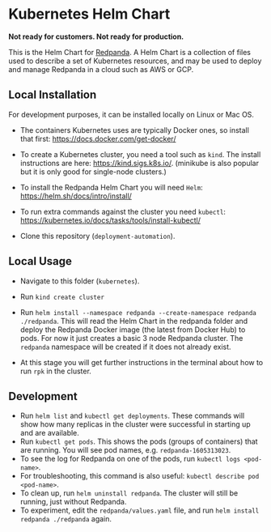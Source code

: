 # Kubernetes Helm Chart



**Not ready for customers. Not ready for production.** 



This is the Helm Chart for [Redpanda](https://vectorized.io). A Helm Chart is a collection of files used to describe a set of Kubernetes resources, and may be used to deploy and manage Redpanda in a cloud such as AWS or GCP.



## Local Installation

For development purposes, it can be installed locally on Linux or Mac OS.

* The containers Kubernetes uses are typically Docker ones, so install that first: https://docs.docker.com/get-docker/

* To create a Kubernetes cluster, you need a tool such as `kind`. The install instructions are here: https://kind.sigs.k8s.io/. (minikube is also popular but it is only good for single-node clusters.)

* To install the Redpanda Helm Chart you will need `Helm`: https://helm.sh/docs/intro/install/

* To run extra commands against the cluster you need `kubectl`: https://kubernetes.io/docs/tasks/tools/install-kubectl/

* Clone this repository (`deployment-automation`).

  

## Local Usage

- Navigate to this folder (`kubernetes`).

- Run `kind create cluster`

- Run `helm install --namespace redpanda --create-namespace redpanda ./redpanda`. This will read the Helm Chart in the redpanda folder and deploy the Redpanda Docker image (the latest from Docker Hub) to pods. For now it just creates a basic 3 node Redpanda cluster. The `redpanda` namespace will be created if it does not already exist.

- At this stage you will get further instructions in the terminal about how to run `rpk` in the cluster.

  


## Development

- Run `helm list` and  `kubectl get deployments`. These commands will show how many replicas in the cluster were successful in starting up and are available.
- Run `kubectl get pods`. This shows the pods (groups of containers) that are running. You will see pod names, e.g. `redpanda-1605313023`.
- To see the log for Redpanda on one of the pods, run  `kubectl logs <pod-name>`.
- For troubleshooting, this command is also useful: `kubectl describe pod <pod-name>`.
- To clean up, run `helm uninstall redpanda`. The cluster will still be running, just without Redpanda.
- To experiment, edit the `redpanda/values.yaml` file, and run `helm install redpanda ./redpanda` again.